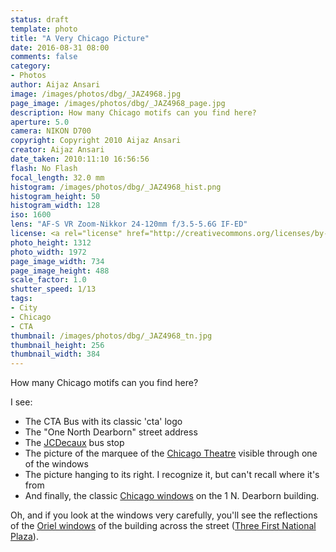 ```yaml
---
status: draft
template: photo
title: "A Very Chicago Picture"
date: 2016-08-31 08:00
comments: false
category:
- Photos
author: Aijaz Ansari
image: /images/photos/dbg/_JAZ4968.jpg
page_image: /images/photos/dbg/_JAZ4968_page.jpg
description: How many Chicago motifs can you find here?
aperture: 5.0
camera: NIKON D700
copyright: Copyright 2010 Aijaz Ansari
creator: Aijaz Ansari
date_taken: 2010:11:10 16:56:56
flash: No Flash
focal_length: 32.0 mm
histogram: /images/photos/dbg/_JAZ4968_hist.png
histogram_height: 50
histogram_width: 128
iso: 1600
lens: "AF-S VR Zoom-Nikkor 24-120mm f/3.5-5.6G IF-ED"
license: <a rel="license" href="http://creativecommons.org/licenses/by-nc-nd/3.0/deed.en_US"><img alt="Creative Commons License" style="border-width:0" src="http://i.creativecommons.org/l/by-nc-nd/3.0/88x31.png" /></a>
photo_height: 1312
photo_width: 1972
page_image_width: 734
page_image_height: 488
scale_factor: 1.0
shutter_speed: 1/13
tags: 
- City
- Chicago
- CTA
thumbnail: /images/photos/dbg/_JAZ4968_tn.jpg
thumbnail_height: 256
thumbnail_width: 384
---
```


How many Chicago motifs can you find here?

I see: 

- The CTA Bus with its classic 'cta' logo
- The "One North Dearborn" street address
- The [JCDecaux](http://www.jcdecauxna.com/street-furniture/chicago/advertising-chicago) bus stop
- The picture of the marquee of the [Chicago Theatre](https://en.wikipedia.org/wiki/Chicago_Theatre#/media/File:Chicago_Theatre_sign_Close_up.jpg) visible through one of the windows
- The picture hanging to its right. I recognize it, but can't recall where it's from
- And finally, the classic [Chicago windows](https://en.wikipedia.org/wiki/Chicago_school_(architecture)) on the 1 N. Dearborn building. 

Oh, and if you look at the windows very carefully, you'll see the reflections of the [Oriel windows](https://en.wikipedia.org/wiki/Oriel_window) of the building across the street ([Three First National Plaza](http://photos.wikimapia.org/p/00/02/24/49/68_full.jpeg)). 
